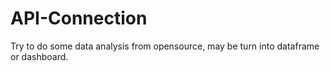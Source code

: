 # API-Connection

Try to do some data analysis from opensource, may be turn into dataframe or dashboard.
